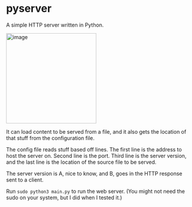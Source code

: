 # pyserver
A simple HTTP server written in Python.

<img width="244" alt="image" src="https://github.com/Killaship/pyserver/assets/69988679/cc924298-6889-4e7e-8a95-b57add1c49f0">

It can load content to be served from a file, and it also gets the location of that stuff from the configuration file.

The config file reads stuff based off lines. 
The first line is the address to host the server on. Second line is the port.
Third line is the server version, and the last line is the location of the source file to be served.

The server version is A, nice to know, and B, goes in the HTTP response sent to a client.

Run ```sudo python3 main.py``` to run the web server. (You might not need the sudo on your system, but I did when I tested it.)
